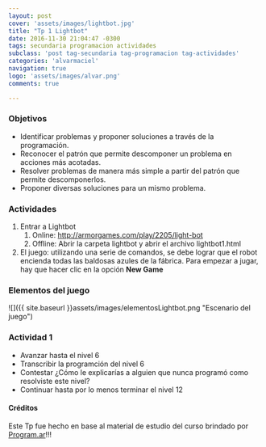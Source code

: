 ```yaml
---
layout: post
cover: 'assets/images/lightbot.jpg'
title: "Tp 1 Lightbot"
date: 2016-11-30 21:04:47 -0300
tags: secundaria programacion actividades
subclass: 'post tag-secundaria tag-programacion tag-actividades'
categories: 'alvarmaciel'
navigation: true
logo: 'assets/images/alvar.png'
comments: true

---
```



### Objetivos

- Identificar problemas y proponer soluciones a través de la programación.
- Reconocer el patrón que permite descomponer un problema en acciones más acotadas.
- Resolver problemas de manera más simple a partir del patrón que permite descomponerlos.
- Proponer diversas soluciones para un mismo problema.

### Actividades

1.  Entrar a Lightbot
    1.  Online: <http://armorgames.com/play/2205/light-bot>
    2.  Offline: Abrir la carpeta lightbot y abrir el archivo lightbot1.html
2.  El juego: utilizando una serie de comandos, se debe lograr que el robot encienda todas las baldosas azules de la fábrica. Para empezar a jugar, hay que hacer clic en la opción **New Game**

### Elementos del juego

![]({{ site.baseurl }}assets/images/elementosLightbot.png "Escenario del juego")

### Actividad 1
- Avanzar hasta el nivel 6
- Transcribir la programción del nivel 6
- Contestar ¿Cómo le explicarías a alguien que nunca programó como resolviste este nivel?
- Continuar hasta por lo menos terminar el nivel 12

#### Créditos
Este Tp fue hecho en base al material de estudio del curso brindado por [Program.ar](http://programar.gob.ar/formacion-docente/)!!!
